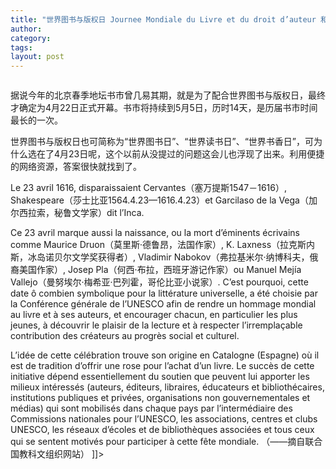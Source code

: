 ```yaml
---
title: "世界图书与版权日 Journee Mondiale du Livre et du droit d’auteur 和北京地坛书市"
author:
category: 
tags: 
layout: post
---
```

<img src="http://www.francaisblog.com/fy/images/_copy4.jpg" alt="" />

据说今年的北京春季地坛书市曾几易其期，就是为了配合世界图书与版权日，最终才确定为4月22日正式开幕。书市将持续到5月5日，历时14天，是历届书市时间最长的一次。

世界图书与版权日也可简称为“世界图书日”、“世界读书日”、“世界书香日”，可为什么选在了4月23日呢，这个以前从没提过的问题这会儿也浮现了出来。利用便捷的网络资源，答案很快就找到了。

Le 23 avril 1616, disparaissaient Cervantes（塞万提斯1547－1616）, Shakespeare（莎士比亚1564.4.23—1616.4.23）et Garcilaso de la Vega（加尔西拉索，秘鲁文学家）dit l’Inca. 

Ce 23 avril marque aussi la naissance, ou la mort d’éminents écrivains comme Maurice Druon（莫里斯·德鲁昂，法国作家）, K. Laxness（拉克斯内斯，冰岛诺贝尔文学奖获得者）, Vladimir Nabokov（弗拉基米尔·纳博科夫，俄裔美国作家）, Josep Pla（何西·布拉，西班牙游记作家）ou Manuel Mejía Vallejo（曼努埃尔·梅希亚·巴列霍，哥伦比亚小说家）. C’est pourquoi, cette date ô combien symbolique pour la littérature universelle, a été choisie par la Conférence générale de l’UNESCO afin de rendre un hommage mondial au livre et à ses auteurs, et encourager chacun, en particulier les plus jeunes, à découvrir le plaisir de la lecture et à respecter l’irremplaçable contribution des créateurs au progrès social et culturel.

L’idée de cette célébration trouve son origine en Catalogne (Espagne) où il est de tradition d’offrir une rose pour l’achat d’un livre. Le succès de cette initiative dépend essentiellement du soutien que peuvent lui apporter les milieux intéressés (auteurs, éditeurs, libraires, éducateurs et bibliothécaires, institutions publiques et privées, organisations non gouvernementales et médias) qui sont mobilisés dans chaque pays par l’intermédiaire des Commissions nationales pour l’UNESCO, les associations, centres et clubs UNESCO, les réseaux d’écoles et de bibliothèques associées et tous ceux qui se sentent motivés pour participer à cette fête mondiale.                 （——摘自联合国教科文组织网站） ]]>

